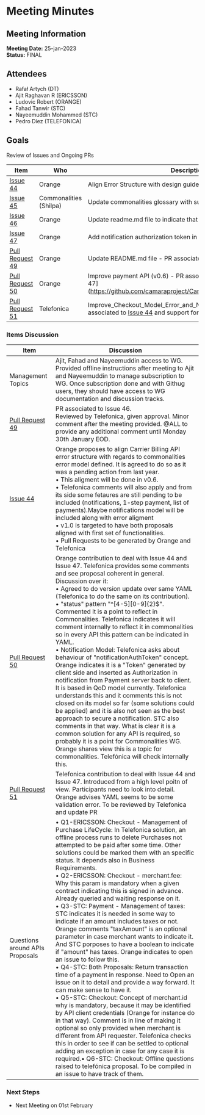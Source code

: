 # Meeting Minutes
## Meeting Information
**Meeting Date:** 25-jan-2023<br/>
**Status:** FINAL

## Attendees
- Rafał Artych (DT)
- Ajit Raghavan R (ERICSSON)
- Ludovic Robert (ORANGE)
- Fahad Tanwir (STC)
- Nayeemuddin Mohammed (STC)
- Pedro Díez (TELEFONICA)


## Goals
Review of Issues and Ongoing PRs </br>


Item | Who | Description
---- | ---- | ----
[Issue 44](https://github.com/camaraproject/CarrierBillingCheckOut/issues/44) | Orange | Align Error Structure with design guideline
[Issue 45](https://github.com/camaraproject/CarrierBillingCheckOut/issues/45) | Commonalities (Shilpa) | Update commonalities glossary with subproject relevant terms 
[Issue 46](https://github.com/camaraproject/CarrierBillingCheckOut/issues/46) | Orange | Update readme.md file to indicate that 2 flavors are defined
[Issue 47](https://github.com/camaraproject/CarrierBillingCheckOut/issues/47) | Orange | Add notification authorization token in POST Request
[Pull Request 49](https://github.com/camaraproject/CarrierBillingCheckOut/pull/49) | Orange | Update README.md file - PR associated to [Issue 46](https://github.com/camaraproject/CarrierBillingCheckOut/issues/46)
[Pull Request 50](https://github.com/camaraproject/CarrierBillingCheckOut/pull/50) | Orange | Improve payment API (v0.6) - PR associated to [Issue 44](https://github.com/camaraproject/CarrierBillingCheckOut/issues/44) and [Issue 47] (https://github.com/camaraproject/CarrierBillingCheckOut/issues/47) 
[Pull Request 51](https://github.com/camaraproject/CarrierBillingCheckOut/pull/51) | Telefonica | Improve_Checkout_Model_Error_and_Notifications_(v0.6) - PR associated to [Issue 44](https://github.com/camaraproject/CarrierBillingCheckOut/issues/44) and support for Notifications Model


### Items Discussion

Item | Discussion
---- | ----
Management Topics | Ajit, Fahad and Nayeemuddin access to WG. Provided offline instructions after meeting to Ajit and Nayeemuddin to manage subscription to WG. Once subscription done and with Githug users, they should have access to WG documentation and discussion tracks.
[Pull Request 49](https://github.com/camaraproject/CarrierBillingCheckOut/pull/49) | PR associated to Issue 46. <br/> Reviewed by Telefonica, given approval. Minor comment after the meeting provided. @ALL to provide any additional comment until Monday 30th January EOD.
[Issue 44](https://github.com/camaraproject/CarrierBillingCheckOut/issues/44) | Orange proposes to align Carrier Billing API error structure with regards to commonalities error model defined. It is agreed to do so as it was a pending action from last year.<br/> • This aligment will be done in v0.6.<br/> • Telefonica comments will also apply and from its side some fetaures are still pending to be included (notifications, 1-step payment, list of payments).Maybe notifications model will be included along with error aligment<br/> • v1.0 is targeted to have both proposals aligned with first set of functionalities.<br/> • Pull Requests to be generated by Orange and Telefonica 
[Pull Request 50](https://github.com/camaraproject/CarrierBillingCheckOut/pull/50) | Orange contribution to deal with Issue 44 and Issue 47. Telefonica provides some comments and see proposal coherent in general. Discussion over it:<br/> • Agreed to do version update over same YAML (Telefonica to do the same on its contribution).<br/> • "status" pattern "^[4-5][0-9]{2}$". Commented it is a point to reflect in Commonalities. Telefonica indicates it will comment internally to reflect it in commonalities so in every API this pattern can be indicated in YAML. <br/> • Notification Model: Telefonica asks about behaviour of "notificationAuthToken" concept. Orange indicates it is a "Token" generated by client side and inserted as Authorization in notification from Payment server back to client. It is based in QoD model currently. Telefonica understands this and it comments this is not closed on its model so far (some solutions could be applied) and it is also not seen as the best approach to secure a notification. STC also comments in that way. What is clear it is a common solution for any API is required, so probably it is a point for Commonalities WG. Orange shares view this is a topic for commonalities. Telefónica will check internally this. 
[Pull Request 51](https://github.com/camaraproject/CarrierBillingCheckOut/pull/51) | Telefonica contribution to deal with Issue 44 and Issue 47. Introduced from a high level poitn of view. Participants need to look into detail. Orange advises YAML seems to be some validation error. To be reviewed by Telefonica and update PR
Questions around APIs Proposals | • Q1-ERICSSON: Checkout - Management of Purchase LifeCycle: In Telefonica solution, an offline process runs to delete Purchases not attempted to be paid after some time. Other solutions could be marked them with an specific status. It depends also in Business Requirements.<br/> • Q2-ERICSSON: Checkout - merchant.fee: Why this param is mandatory when a given contract indicating this is signed in advance. Already queried and waiting response on it.<br/> • Q3-STC: Payment - Management of taxes: STC indicates it is needed in some way to indicate if an amount includes taxes or not. Orange comments "taxAmount" is an optional parameter in case merchant wants to indicate it. And STC porposes to have a boolean to indicate if "amount" has taxes. Orange indicates to open an issue to follow this. <br/> • Q4-STC: Both Proposals: Return transaction time of a payment in response. Need to Open an issue on it to detail and provide a way forward. It can make sense to have it. <br/> • Q5-STC: Checkout: Concept of merchant.id why is mandatory, because it may be identified by API client credentials (Orange for instance do in that way). Comment is in line of making it optional so only provided when merchant is different from API requester. Telefonica checks this in order to see if can be settled to optional adding an exception in case for any case it is required.• Q6-STC: Checkout: Offline questions raised to telefónica proposal. To be compiled in an issue to have track of them. 


### Next Steps
- Next Meeting on 01st February
